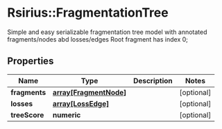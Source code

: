 # Rsirius::FragmentationTree

Simple and easy serializable fragmentation tree model with annotated fragments/nodes abd losses/edges  Root fragment has index 0;

## Properties
Name | Type | Description | Notes
------------ | ------------- | ------------- | -------------
**fragments** | [**array[FragmentNode]**](FragmentNode.md) |  | [optional] 
**losses** | [**array[LossEdge]**](LossEdge.md) |  | [optional] 
**treeScore** | **numeric** |  | [optional] 


